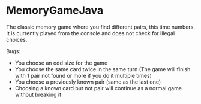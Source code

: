 # MemoryGameJava
The classic memory game where you find different pairs, this time numbers. It is currently played from the console and does not check for illegal choices.  

Bugs:  
- You choose an odd size for the game
- You choose the same card twice in the same turn (The game will finish with 1 pair not found or more if you do it multiple times)
- You choose a previously known pair (same as the last one)
- Choosing a known card but not pair will continue as a normal game without breaking it
